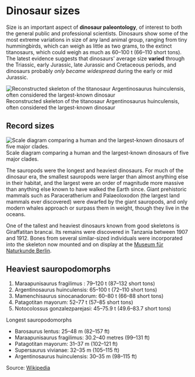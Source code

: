 # Dinosaur sizes

Size is an important aspect of **dinosaur paleontology**, of interest to both the general public and professional scientists. Dinosaurs show some of the most extreme variations in size of any land animal group, ranging from tiny hummingbirds, which can weigh as little as two grams, to the extinct titanosaurs, which could weigh as much as 60–100 t (66–110 short tons). The latest evidence suggests that dinosaurs' average size **varied** through the Triassic, early Jurassic, late Jurassic and Cretaceous periods, and dinosaurs probably *only became widespread* during the early or mid Jurassic.



![Reconstructed skeleton of the titanosaur Argentinosaurus huinculensis, often considered the largest-known dinosaur](/figures/Museum_koenig_ausstellung_2010.jpg) 
Reconstructed skeleton of the titanosaur Argentinosaurus huinculensis, often considered the largest-known dinosaur

## Record sizes

![Scale diagram comparing a human and the largest-known dinosaurs of five major clades.](/figures/Longest_dinosaur_by_clade.svg.png)
Scale diagram comparing a human and the largest-known dinosaurs of five major clades.

The sauropods were the longest and heaviest dinosaurs. For much of the dinosaur era, the smallest sauropods were larger than almost anything else in their habitat, and the largest were an order of magnitude more massive than anything else known to have walked the Earth since. Giant prehistoric mammals such as Paraceratherium and Palaeoloxodon (the largest land mammals ever discovered) were dwarfed by the giant sauropods, and only modern whales approach or surpass them in weight, though they live in the oceans.

One of the tallest and heaviest dinosaurs known from good skeletons is Giraffatitan brancai. Its remains were discovered in Tanzania between 1907 and 1912. Bones from several similar-sized individuals were incorporated into the skeleton now mounted and on display at the [Museum für Naturkunde Berlin](https://www.museumfuernaturkunde.berlin/en).

## Heaviest sauropodomorphs

1. Maraapunisaurus fragilimus : 79–120 t (87–132 short tons)
2. Argentinosaurus huinculensis: 65–100 t (72–110 short tons)
3. Mamenchisaurus sinocanadorum: 60–80 t (66–88 short tons)
4. Patagotitan mayorum: 52–77 t (57–85 short tons)
5. Notocolossus gonzalezparejasi: 45–75.9 t (49.6–83.7 short tons)

Longest sauropodomorphs

- Barosaurus lentus: 25–48 m (82–157 ft)
- Maraapunisaurus fragilimus: 30.2–40 metres (99–131 ft)
- Patagotitan mayorum: 31–37 m (102–121 ft)
- Supersaurus vivianae: 32–35 m (105–115 ft)
- Argentinosaurus huinculensis: 30–35 m (98–115 ft)

Source: [Wikipedia](https://www.wikipedia.org)
